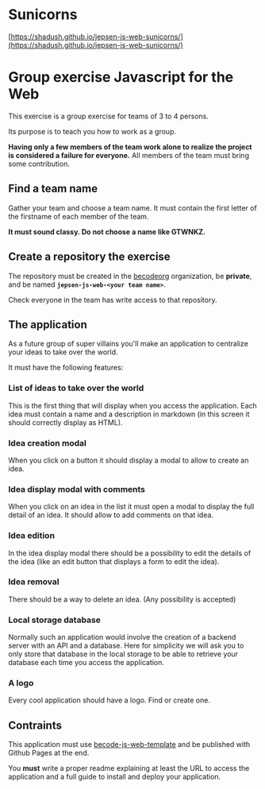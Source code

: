 # Sunicorns  
[https://shadush.github.io/jepsen-js-web-sunicorns/](https://shadush.github.io/jepsen-js-web-sunicorns/)


# Group exercise Javascript for the Web

This exercise is a group exercise for teams of 3 to 4 persons.

Its purpose is to teach you how to work as a group.

**Having only a few members of the team work alone to realize the project is considered a failure for everyone.** All members of the team must bring some contribution.

## Find a team name

Gather your team and choose a team name. It must contain the first letter of the firstname of each member of the team.

**It must sound classy. Do not choose a name like GTWNKZ.**

## Create a repository the exercise

The repository must be created in the [becodeorg](https://github.com/becodeorg) organization, be **private**, and be named **`jepsen-js-web-<your team name>`**.

Check everyone in the team has write access to that repository.

## The application

As a future group of super villains you'll make an application to centralize your ideas to take over the world.

It must have the following features:

### List of ideas to take over the world

This is the first thing that will display when you access the application. Each idea must contain a name and a description in markdown (in this screen it should correctly display as HTML).

### Idea creation modal

When you click on a button it should display a modal to allow to create an idea.

### Idea display modal with comments

When you click on an idea in the list it must open a modal to display the full detail of an idea. It should allow to add comments on that idea.

### Idea edition

In the idea display modal there should be a possibility to edit the details of the idea (like an edit button that displays a form to edit the idea).

### Idea removal

There should be a way to delete an idea. (Any possibility is accepted)

### Local storage database

Normally such an application would involve the creation of a backend server with an API and a database. Here for simplicity we will ask you to only store that database in the local storage to be able to retrieve your database each time you access the application.

### A logo

Every cool application should have a logo. Find or create one.

## Contraints

This application must use [becode-js-web-template](https://github.com/becodeorg/becode-js-web-template) and be published with Github Pages at the end.

You **must** write a proper readme explaining at least the URL to access the application and a full guide to install and deploy your application.
